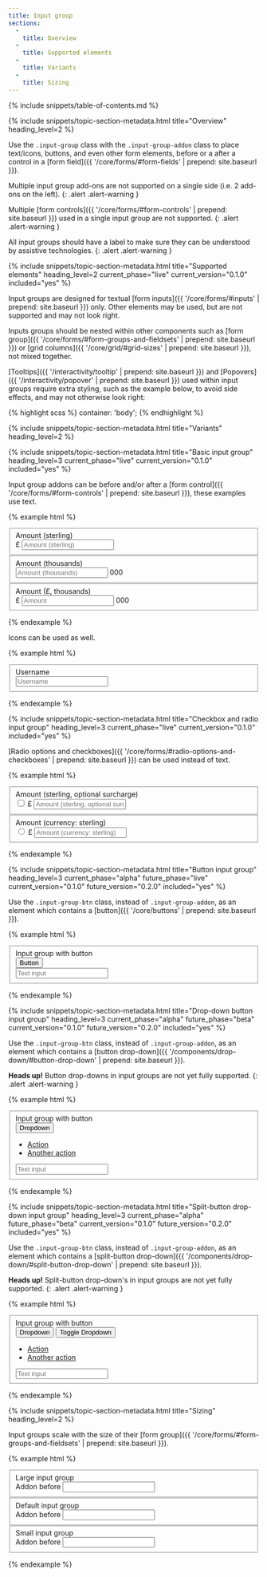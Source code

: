 ```yaml
---
title: Input group
sections:
  -
    title: Overview
  -
    title: Supported elements
  -
    title: Variants
  -
    title: Sizing
---
```


{% include snippets/table-of-contents.md %}

{% include snippets/topic-section-metadata.html
  title="Overview"
  heading_level=2
%}

Use the `.input-group` class with the `.input-group-addon` class to place text/icons, buttons, and even other form
elements, before or a after a control in a [form field]({{ '/core/forms/#form-fields' | prepend: site.baseurl }}).

Multiple input group add-ons are not supported on a single side (i.e. 2 add-ons on the left).
{: .alert .alert-warning }

Multiple [form controls]({{ '/core/forms/#form-controls' | prepend: site.baseurl }}) used in a single input group are
not supported.
{: .alert .alert-warning }

All input groups should have a label to make sure they can be understood by assistive technologies.
{: .alert .alert-warning }

{% include snippets/topic-section-metadata.html
  title="Supported elements"
  heading_level=2
  current_phase="live"
  current_version="0.1.0"
  included="yes"
%}

Input groups are designed for textual [form inputs]({{ '/core/forms/#inputs' | prepend: site.baseurl }}) only.
Other elements may be used, but are not supported and may not look right.

Inputs groups should be nested within other components such as
[form group]({{ '/core/forms/#form-groups-and-fieldsets' | prepend: site.baseurl }}) or
[grid columns]({{ '/core/grid/#grid-sizes' | prepend: site.baseurl }}), not mixed together.

[Tooltips]({{ '/interactivity/tooltip' | prepend: site.baseurl }}) and
[Popovers]({{ '/interactivity/popover' | prepend: site.baseurl }}) used within input groups require extra styling,
such as the example below, to avoid side effects, and may not otherwise look right:

{% highlight scss %}
container: 'body';
{% endhighlight %}

{% include snippets/topic-section-metadata.html
  title="Variants"
  heading_level=2
%}

{% include snippets/topic-section-metadata.html
  title="Basic input group"
  heading_level=3
  current_phase="live"
  current_version="0.1.0"
  included="yes"
%}

Input group addons can be before and/or after a
[form control]({{ '/core/forms/#form-controls' | prepend: site.baseurl }}), these examples use text.

{% example html %}
<form>
  <!-- Input group addon before a form control -->
  <fieldset class="form-group">
    <label class="control-label" for="form-input-group-example-1">Amount (sterling)</label>
    <div class="input-group">
      <span class="input-group-addon" id="form-input-group-example-1-addon-1">£</span>
      <input type="number" class="form-control" placeholder="Amount (sterling)" id="form-input-group-example-1" aria-describedby="form-input-group-example-1-addon-1">
    </div>
  </fieldset>

  <!-- Input group addon after a form control -->
  <fieldset class="form-group">
    <label class="control-label" for="form-input-group-example-2">Amount (thousands)</label>
    <div class="input-group">
      <input type="number" class="form-control" placeholder="Amount (thousands)" id="form-input-group-example-2" aria-describedby="form-input-group-example-2-addon-1">
      <span class="input-group-addon" id="form-input-group-example-2-addon-1">000</span>
    </div>
  </fieldset>

  <!-- Input group addon before and after a form control -->
  <fieldset class="form-group">
    <label class="control-label" for="form-input-group-example-3">Amount (£, thousands)</label>
    <div class="input-group">
      <span class="input-group-addon" id="form-input-group-example-3-addon-1">£</span>
      <input type="number" class="form-control" placeholder="Amount" id="form-input-group-example-3" aria-describedby="form-input-group-example-3-addon-1" aria-describedby="form-input-group-example-3-addon-2">
      <span class="input-group-addon" id="form-input-group-example-3-addon-2">000</span>
    </div>
  </fieldset>
</form>
{% endexample %}

Icons can be used as well.

{% example html %}
<form>
  <fieldset class="form-group">
    <label class="control-label" for="form-input-group-example-4">Username</label>
    <div class="input-group">
      <span class="input-group-addon" id="form-input-group-example-4-addon-1"><i class="fa fa-fw fa-user" aria-hidden="true"></i></span>
      <input type="text" class="form-control" placeholder="Username" id="form-input-group-example-4" aria-describedby="form-input-group-example-4-addon-1">
    </div>
  </fieldset>
</form>
{% endexample %}

{% include snippets/topic-section-metadata.html
  title="Checkbox and radio input group"
  heading_level=3
  current_phase="live"
  current_version="0.1.0"
  included="yes"
%}

[Radio options and checkboxes]({{ '/core/forms/#radio-options-and-checkboxes' | prepend: site.baseurl }}) can be used
instead of text.

{% example html %}
<form>
  <!-- Input group addon with checkbox control -->
  <fieldset class="form-group">
    <label class="control-label" for="form-input-group-example-5">Amount (sterling, optional surcharge)</label>
    <div class="input-group">
      <span class="input-group-addon" id="form-input-group-example-5-addon-1">
        <input type="checkbox" aria-label="checkbox"> £
      </span>
      <input type="text" class="form-control" placeholder="Amount (sterling, optional surcharge)" id="form-input-group-example-5" aria-describedby="form-input-group-example-5-addon-1">
    </div>
  </fieldset>

  <!-- Input group addon with radio option control -->
  <fieldset class="form-group">
    <label class="control-label" for="form-input-group-example-6">Amount (currency: sterling)</label>
    <div class="input-group">
      <span class="input-group-addon" id="form-input-group-example-6-addon-1">
        <input type="radio" aria-label="radio option"> £
      </span>
      <input type="text" class="form-control" placeholder="Amount (currency: sterling)" id="form-input-group-example-6" aria-describedby="form-input-group-example-6-addon-1">
    </div>
  </fieldset>
</form>
{% endexample %}

{% include snippets/topic-section-metadata.html
  title="Button input group"
  heading_level=3
  current_phase="alpha"
  future_phase="live"
  current_version="0.1.0"
  future_version="0.2.0"
  included="yes"
%}

Use the `.input-group-btn` class, instead of `.input-group-addon`, as an element which contains a
[button]({{ '/core/buttons' | prepend: site.baseurl }}).

{% example html %}
<form>
  <!-- Input group with a button -->
  <fieldset class="form-group">
    <label class="control-label" for="form-input-group-example-6">Input group with button</label>
    <div class="input-group">
      <div class="input-group-btn">
        <button class="btn btn-bsk btn-default">Button</button>
      </div>
      <input type="text" class="form-control" placeholder="Text input" id="form-input-group-example-6">
    </div>
  </fieldset>
</form>
{% endexample %}

{% include snippets/topic-section-metadata.html
  title="Drop-down button input group"
  heading_level=3
  current_phase="alpha"
  future_phase="beta"
  current_version="0.1.0"
  future_version="0.2.0"
  included="yes"
%}

Use the `.input-group-btn` class, instead of `.input-group-addon`, as an element which contains a
[button drop-down]({{ '/components/drop-down/#button-drop-down' | prepend: site.baseurl }}).

**Heads up!** Button drop-downs in input groups are not yet fully supported.
{: .alert .alert-warning }

{% example html %}
<form>
  <!-- Input group with a button drop-down -->
  <fieldset class="form-group">
    <label class="control-label" for="form-input-group-example-7">Input group with button</label>
    <div class="input-group">
      <div class="input-group-btn">
        <div class="dropdown">
          <button class="btn btn-bsk btn-default dropdown-toggle" type="button" data-toggle="dropdown" aria-haspopup="true" aria-expanded="true">
            Dropdown <span class="caret"></span>
          </button>
          <ul class="dropdown-menu dropdown-menu-bsk" aria-labelledby="dropdown-menu-1">
            <li><a href="#">Action</a></li>
            <li><a href="#">Another action</a></li>
          </ul>
        </div>
      </div>
      <input type="text" class="form-control" placeholder="Text input" id="form-input-group-example-7">
    </div>
  </fieldset>
</form>
{% endexample %}

{% include snippets/topic-section-metadata.html
  title="Split-button drop-down input group"
  heading_level=3
  current_phase="alpha"
  future_phase="beta"
  current_version="0.1.0"
  future_version="0.2.0"
  included="yes"
%}

Use the `.input-group-btn` class, instead of `.input-group-addon`, as an element which contains a
[split-button drop-down]({{ '/components/drop-down/#split-button-drop-down' | prepend: site.baseurl }}).

**Heads up!** Split-button drop-down's in input groups are not yet fully supported.
{: .alert .alert-warning }

{% example html %}
<form>
  <!-- Input group with a split-button drop-down -->
  <fieldset class="form-group">
    <label class="control-label" for="form-input-group-example-8">Input group with button</label>
    <div class="input-group">
      <div class="input-group-btn">
        <div class="btn-group">
          <button class="btn btn-bsk btn-default" type="button">Dropdown</button>
          <button class="btn btn-bsk btn-default dropdown-toggle" type="button" data-toggle="dropdown" aria-haspopup="true" aria-expanded="false">
            <span class="caret"></span>
            <span class="sr-only">Toggle Dropdown</span>
          </button>
          <ul class="dropdown-menu dropdown-menu-bsk">
            <li><a href="#">Action</a></li>
            <li><a href="#">Another action</a></li>
          </ul>
        </div>
      </div>
      <input type="text" class="form-control" placeholder="Text input" id="form-input-group-example-8">
    </div>
  </fieldset>
</form>
{% endexample %}

{% include snippets/topic-section-metadata.html
  title="Sizing"
  heading_level=2
%}

Input groups scale with the size of their
[form group]({{ '/core/forms/#form-groups-and-fieldsets' | prepend: site.baseurl }}).

{% example html %}
<form>
  <fieldset class="form-group form-group-lg">
    <label class="control-label" for="form-input-group-example-9">Large input group</label>
    <div class="input-group">
      <span class="input-group-addon" id="form-input-group-example-9-addon-1">Addon before</span>
      <input type="text" class="form-control" id="form-input-group-example-9" aria-describedby="form-input-group-example-9-addon-1">
    </div>
  </fieldset>

  <fieldset class="form-group">
    <label class="control-label" for="form-input-group-example-10">Default input group</label>
    <div class="input-group">
      <span class="input-group-addon" id="form-input-group-example-10-addon-1">Addon before</span>
      <input type="text" class="form-control" id="form-input-group-example-10" aria-describedby="form-input-group-example-10-addon-1">
    </div>
  </fieldset>

  <fieldset class="form-group form-group-sm">
    <label class="control-label" for="form-input-group-example-10">Small input group</label>
    <div class="input-group">
      <span class="input-group-addon" id="form-input-group-example-10-addon-1">Addon before</span>
      <input type="text" class="form-control" id="form-input-group-example-10" aria-describedby="form-input-group-example-11-addon-1">
    </div>
  </fieldset>
</form>
{% endexample %}
